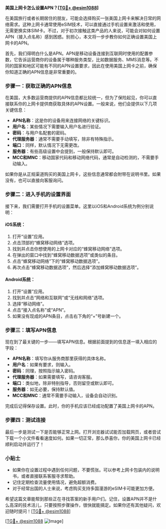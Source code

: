 **美国上网卡怎么设置APN？[[TG💪+ @esim1088](https://t.me/s/esim1088)]**

在美国旅行或者长期居住的朋友，可能会选择购买一张美国上网卡来解决日常的网络需求。这种上网卡通常使用eSIM技术，可以直接通过手机设置来激活和使用，无需更换实体SIM卡。不过，对于初次接触这类产品的人来说，可能会对如何设置APN（接入点名称）感到困惑。别担心，本文将一步步教你如何正确设置美国上网卡的APN。

首先，我们得明白什么是APN。APN是移动设备连接到互联网时使用的配置参数，它告诉运营商你的设备属于哪种服务类型，比如数据服务、MMS消息等。不同的国家和地区可能有不同的APN设置要求，因此在使用美国上网卡之前，确保你知道正确的APN信息是非常重要的。

### 步骤一：获取正确的APN信息

在美国，大多数运营商提供的APN信息都比较统一，但为了保险起见，你可以直接联系你的上网卡提供商获取具体的APN设置。一般来说，他们会提供以下几项关键信息：

- **APN名称**：这是你的设备用来连接网络的关键标识。
- **用户名**：某些情况下需要输入用户名进行验证。
- **密码**：与用户名配套的密码。
- **代理服务器**：通常不需要手动填写，除非有特殊指示。
- **端口**：同样，默认情况下无需更改。
- **服务器**：有些高级设置中会提到，一般保持默认即可。
- **MCC和MNC**：移动国家代码和移动网络代码，通常是自动检测的，不需要手动输入。

如果你是从正规渠道购买的美国上网卡，这些信息通常都会附带在说明书里。如果没有，也可以直接向客服询问。

### 步骤二：进入手机的设置界面

接下来，我们需要打开手机的设置菜单。这里以iOS和Android系统为例分别说明：

#### iOS系统：
1. 打开“设置”应用。
2. 点击顶部的“蜂窝移动网络”选项。
3. 找到并点击你想使用的上网卡对应的“蜂窝移动网络”选项。
4. 在弹出的窗口中找到“蜂窝移动数据选项”或类似的条目。
5. 点击“蜂窝移动网络”下的“蜂窝移动数据选项”。
6. 再次点击“蜂窝移动数据选项”，然后选择“添加蜂窝移动数据选项”。

#### Android系统：
1. 打开“设置”应用。
2. 找到并点击“网络和互联网”或“无线和网络”选项。
3. 选择“移动网络”。
4. 点击“接入点名称”或“APN”。
5. 如果没有现成的APN条目，点击右下角的“+”号新建一个。

### 步骤三：填写APN信息

现在到了最关键的一步——填写APN信息。根据前面提到的信息逐一填入相应的字段：

- **APN名称**：填写你从服务商那里获得的具体名称。
- **用户名**：如果有要求，则输入。
- **密码**：同理，按照指示输入密码。
- **代理服务器**：如果需要填写，请咨询客服。
- **端口**：类似地，除非特别指导，否则留空或默认即可。
- **服务器**：如无必要，保持默认值。
- **MCC和MNC**：通常不需要手动输入，设备会自动识别。

完成后记得保存设置。此时，你的手机应该已经成功配置了美国上网卡的APN。

### 步骤四：测试连接

最后一步是测试一下是否能够正常上网。打开浏览器试试能否加载网页，或者尝试下载一个小文件看看速度如何。如果一切正常，那么恭喜你，你的美国上网卡已经顺利启动并运行了！

### 小贴士

- 如果你在设置过程中遇到任何问题，不要慌张。可以参考上网卡包装内的说明书，或者直接联系客服寻求帮助。
- 记住定期检查流量使用情况，避免超额消费。
- 对于经常出国的人士来说，考虑购买支持多国漫游的eSIM卡可能更加方便。

希望这篇文章能帮到那些正在寻找答案的新手用户们。记住，设置APN并不是什么高深的技术活儿，只要按照步骤操作，很快就能搞定。如果你还有其他疑问，欢迎随时提问！[[TG💪+ @esim1088](https://t.me/s/esim1088)]

[[TG💪+ @esim1088](https://t.me/s/esim1088) ![Image](https://i.postimg.cc/4NQfJmqS/Snipaste-2025-05-13-00-14-12.png)]